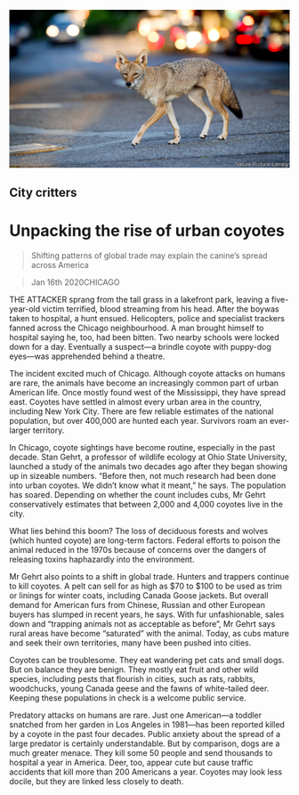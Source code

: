 ![](./images/20200118_USP002.jpg)

## City critters

# Unpacking the rise of urban coyotes

> Shifting patterns of global trade may explain the canine’s spread across America

> Jan 16th 2020CHICAGO

THE ATTACKER sprang from the tall grass in a lakefront park, leaving a five-year-old victim terrified, blood streaming from his head. After the boywas taken to hospital, a hunt ensued. Helicopters, police and specialist trackers fanned across the Chicago neighbourhood. A man brought himself to hospital saying he, too, had been bitten. Two nearby schools were locked down for a day. Eventually a suspect—a brindle coyote with puppy-dog eyes—was apprehended behind a theatre.

The incident excited much of Chicago. Although coyote attacks on humans are rare, the animals have become an increasingly common part of urban American life. Once mostly found west of the Mississippi, they have spread east. Coyotes have settled in almost every urban area in the country, including New York City. There are few reliable estimates of the national population, but over 400,000 are hunted each year. Survivors roam an ever-larger territory.

In Chicago, coyote sightings have become routine, especially in the past decade. Stan Gehrt, a professor of wildlife ecology at Ohio State University, launched a study of the animals two decades ago after they began showing up in sizeable numbers. “Before then, not much research had been done into urban coyotes. We didn’t know what it meant,” he says. The population has soared. Depending on whether the count includes cubs, Mr Gehrt conservatively estimates that between 2,000 and 4,000 coyotes live in the city.

What lies behind this boom? The loss of deciduous forests and wolves (which hunted coyote) are long-term factors. Federal efforts to poison the animal reduced in the 1970s because of concerns over the dangers of releasing toxins haphazardly into the environment.

Mr Gehrt also points to a shift in global trade. Hunters and trappers continue to kill coyotes. A pelt can sell for as high as $70 to $100 to be used as trim or linings for winter coats, including Canada Goose jackets. But overall demand for American furs from Chinese, Russian and other European buyers has slumped in recent years, he says. With fur unfashionable, sales down and “trapping animals not as acceptable as before”, Mr Gehrt says rural areas have become “saturated” with the animal. Today, as cubs mature and seek their own territories, many have been pushed into cities.

Coyotes can be troublesome. They eat wandering pet cats and small dogs. But on balance they are benign. They mostly eat fruit and other wild species, including pests that flourish in cities, such as rats, rabbits, woodchucks, young Canada geese and the fawns of white-tailed deer. Keeping these populations in check is a welcome public service.

Predatory attacks on humans are rare. Just one American—a toddler snatched from her garden in Los Angeles in 1981—has been reported killed by a coyote in the past four decades. Public anxiety about the spread of a large predator is certainly understandable. But by comparison, dogs are a much greater menace. They kill some 50 people and send thousands to hospital a year in America. Deer, too, appear cute but cause traffic accidents that kill more than 200 Americans a year. Coyotes may look less docile, but they are linked less closely to death.